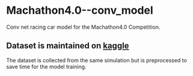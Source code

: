 # Machathon4.0--conv_model
Conv net racing car model for the Machathon4.0 Competition.
## Dataset is maintained on  [kaggle](https://www.kaggle.com/datasets/omarabdelgawad/road-simulation-canny)

The dataset is collected from the same simulation but is preprocessed to save time for the model training.